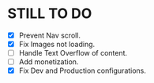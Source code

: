 # STILL TO DO

- [x] Prevent Nav scroll.
- [x] Fix Images not loading.
- [ ] Handle Text Overflow of content.
- [ ] Add monetization.
- [x] Fix Dev and Production configurations.
